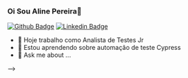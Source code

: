 ### Oi Sou Aline Pereira👋



[![Github Badge](https://img.shields.io/badge/-Github-000?style=flat-square&logo=Github&logoColor=white&link=https://github.com/alininhad)](https://github.com/fagnerpsantos)
[![Linkedin Badge](https://img.shields.io/badge/-LinkedIn-blue?style=flat-square&logo=Linkedin&logoColor=white&link=https://www.linkedin.com/in/aline-candido-pereira/)](https://www.linkedin.com/in/aline-candido-pereira/)




- 🔭 Hoje trabalho como Analista de Testes Jr
- 🌱 Estou aprendendo sobre automação de teste Cypress
- 💬 Ask me about ...

-->
